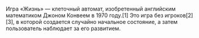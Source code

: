 Игра «Жизнь» — клеточный автомат, изобретенный английским математиком Джоном Конвеем в 1970 году.[1] Это игра без игроков[2][3], в которой создается случайно начальное состояние, а затем пользователь наблюдает за его развитием.
